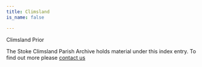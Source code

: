 ```yaml
---
title: Climsland
is_name: false

---
```


Climsland Prior


The Stoke Climsland Parish Archive holds material under this index entry. To find out more please [contact us](/contact/)
